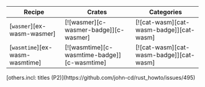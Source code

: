 | Recipe | Crates | Categories |
|--------|--------|------------|
| [`wasmer`][ex-wasm-wasmer] | [![wasmer][c-wasmer-badge]][c-wasmer] | [![cat-wasm][cat-wasm-badge]][cat-wasm] |
| [`wasmtime`][ex-wasm-wasmtime] | [![wasmtime][c-wasmtime-badge]][c-wasmtime] | [![cat-wasm][cat-wasm-badge]][cat-wasm] |

<div class="hidden">
[others.incl: titles (P2)](https://github.com/john-cd/rust_howto/issues/495)

</div>

